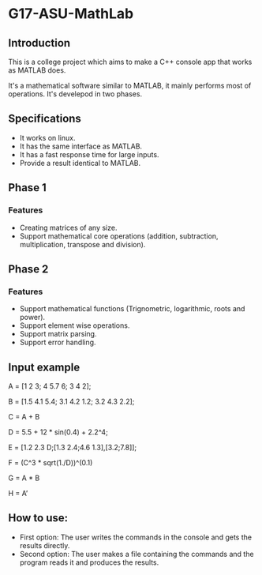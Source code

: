 # G17-ASU-MathLab

## Introduction ##

This is a college project which aims to make a C++ console app that works as MATLAB does.

It's a mathematical software similar to MATLAB, it mainly performs most of operations.
It's develepod in two phases.


## Specifications ##

- It works on linux.
- It has the same interface as MATLAB.
- It has a fast response time for large inputs.
- Provide a result identical to MATLAB.

## Phase 1

### Features ###

- Creating matrices of any size.
- Support mathematical core operations (addition, subtraction, multiplication, transpose and division).

## Phase 2

### Features ###

- Support mathematical functions (Trignometric, logarithmic, roots and power).
- Support element wise operations.
- Support matrix parsing. 
- Support error handling.

## Input example

A = [1 2 3; 4 5.7 6; 3 4 2];

B = [1.5 4.1 5.4; 3.1 4.2 1.2; 3.2 4.3 2.2];

C = A + B

D = 5.5 + 12 * sin(0.4) + 2.2^4;

E = [1.2 2.3 D;[1.3 2.4;4.6 1.3],[3.2;7.8]];

F = (C^3 * sqrt(1./D))^(0.1)

G = A * B

H = A’


## How to use:

- First option: The user writes the commands in the console and gets the results directly.
- Second option: The user makes a file containing the commands and the program reads it and produces the results.   
